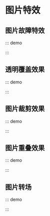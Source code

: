 # 图片特效

## 图片故障特效

::: demo
<template>
    <div class="malfunction-img-container"></div>
</template>

<style lang="scss" scoped>
$img: "./img/crack-img.png";

$imgHeight: 370;

@function randomNum($max, $min: 0, $u: 1) {
    @return ($min + random($max)) * $u;
}

@mixin leftAndClip { 
    $height: randomNum(40, 20);
    $top: random($imgHeight - 60);
    $bottom: $imgHeight - $top - $height;
    clip-path: inset(#{$top}px 0 #{$bottom}px);
    left: #{randomNum(200, -100)}px;   
}

.malfunction-img-container {
    position: relative;
    width: 100%;
    height: 370px;
    margin: auto;
    background: url($img) no-repeat center;
    animation: main-img-hide 16s infinite step-end;

    &::before,
    &::after {
        content: "";
        position: absolute;
        width: 100%;
        height: 370px;
        top: 0;
        left: 0;
        background: inherit;
    }

    &::before {
        animation: glitch-two 16s infinite 1s step-end;
    }

    &::after {
        animation: glitch-one 16s infinite step-end;
    }
}

@keyframes glitch-one {
    @for $i from 20 to 30 {
        #{$i / 2}% {
            @include leftAndClip;
        }
    }

    15.5% {
        clip-path: inset(10px 0 320px);
        left: -20px;
    }
    16% {
        clip-path: inset(10px 0 320px);
        left: -10px;
        opacity: 0;
    }
    45% {
        opacity: 0.5;
        left: -20px;
        filter: hue-rotate(90deg) saturate(1.3);
    }
    45.5% {
        left: 0px;
        filter: invert(1);
    }

    46% {
        clip-path: inset(150px 0 160px);
        left: 15%;
    }
    46.5% {
        clip-path: inset(20px 0 200px);
        left: -10%;
        transform: scale(1.1);
    }
    47% {
        clip-path: inset(240px 0 20px);
        left: -11%;
        transform: scale(1.2);
    }
    47.5% {
        clip-path: inset(20 0 20px);
        left: 13%;
        transform: scale(1.3);
        filter: invert(0);
    }
    48% {
        clip-path: inset(120 0 120px);
        left: 15%;
        transform: scale(1.1);
    }
    48.5% {
        clip-path: inset(260px 0 10px);
        left: -11%;
        transform: scale(1.2);
        filter: none;
    }
    49% {
        clip-path: inset(5px 0 350px);
        left: 11%;
        transform: scale(1.3);
    }
    49.5% {
        clip-path: inset(105px 0 210px);
        left: 0%;
        transform: scale(1.1);
    }
    50% {
        clip-path: inset(175px 0 160px);
        left: -11%;
    }
    50.5% {
        clip-path: inset(95px 0 230px);
        left: -14%;
        transform: scale(1.2);
    }
    51% {
        clip-path: inset(235px 0 12px);
        left: -14%;
    }
    51.5% {
        clip-path: inset(350px 0 7px);
        left: -14%;
    }
    52% {
        clip-path: inset(320px 0 27px);
        left: -12%;
        transform: scale(1.1);
    }
    52.5% {
        clip-path: inset(190px 0 127px);
        left: -11%;
        transform: scale(1.3);
        filter: hue-rotate(90deg) saturate(1.3);
    }
    54% {
        clip-path: inset(20px 0 20px);
        left: 12%;
        transform: scale(1.1);
        filter: none;
    }
    54% {
        background-image: none;
    }
}

@keyframes glitch-two {
    @for $i from 40 to 50 {
        #{$i / 2}% {
            @include leftAndClip;
        }
    }

    25.5% {
        clip-path: inset(10px 0 320px);
        left: -20px;
    }
    26% {
        clip-path: inset(10px 0 320px);
        left: -10px;
        opacity: 0;
    }
    45% {
        opacity: 0.3;
        left: -20px;
        filter: hue-rotate(45deg) saturate(1.1);
    }
    45.5% {
        left: 0px;
        filter: invert(1.2);
    }

    46% {
        clip-path: inset(50px 0 260px);
        left: -12%;
    }
    46.5% {
        clip-path: inset(120px 0 100px);
        left: 8%;
        transform: scale(1.2);
    }
    47% {
        clip-path: inset(40px 0 300px);
        left: 8%;
        transform: scale(1.3);
    }
    47.5% {
        clip-path: inset(220 0 70px);
        left: -9%;
        transform: scale(1.1);
        filter: invert(1.1);
    }
    48% {
        clip-path: inset(240px 0 120px);
        left: 11%;
        transform: scale(1.2);
    }
    48.5% {
        clip-path: inset(0px 0 310px);
        left: -12%;
        transform: scale(1.2);
        filter: none;
    }
    49% {
        clip-path: inset(255px 0 50px);
        left: 11%;
        transform: scale(1.3);
    }
    49.5% {
        clip-path: inset(10px 0 240px);
        left: 6%;
        transform: scale(1.1);
    }
    50% {
        clip-path: inset(275px 0 90px);
        left: -12%;
    }
    50.5% {
        clip-path: inset(195px 0 90px);
        left: 14%;
        transform: scale(1.4);
    }
    51% {
        clip-path: inset(35px 0 282px);
        left: -14%;
    }
    51.5% {
        clip-path: inset(350px 0 7px);
        left: 14%;
    }
    52% {
        clip-path: inset(20px 0 270px);
        left: -12%;
        transform: scale(1.1);
    }
    52.5% {
        clip-path: inset(90px 0 227px);
        left: -11%;
        transform: scale(1.3);
        filter: hue-rotate(150deg) saturate(1.3);
    }
    54% {
        clip-path: inset(220px 0 100px);
        left: 12%;
        transform: scale(1.1);
        filter: none;
    }
    54% {
        background-image: none;
    }
}

@keyframes main-img-hide {
    5% {
        filter: invert(1);
    }
    5.2% {
        filter: none;
    }
    10% {
        opacity: 0.5;
        filter: grayscale(1);
    }
    11% {
        filter: none;
        opacity: 1;
    }
    45% {
        opacity: 0.5;
        filter: grayscale(1);
    }
    46% {
        filter: none;
        opacity: 1;
    }
    53.5% {
        opacity: 0.5;
        filter: grayscale(1);
    }
    54% {
        filter: none;
        opacity: 1;
    }
    54.5% {
        opacity: 0.5;
        filter: hue-rotate(30deg);
    }
    55% {
        filter: none;
    }
    55.5% {
        background-image: none;
        filter: none;
        opacity: 1;
    }
    56% {
        background-image: url($img);
        opacity: 0.5;
    }
    56.5% {
        background-image: none;
    }
    57% {
        background-image: url($img);
        opacity: 0.8;
    }
    57.5% {
        opacity: 0.3;
    }
    58% {
        background-image: none;
    }
}
</style>
:::


## 透明覆盖效果

::: demo
<template>
    <div class="bg-cover">
        <h1>Hello World!</h1>
        <p>Lorem ipsum dolor sit amet, consectetur adipisicing elit. Obcaecati incidunt non nam quasi mollitia recusandae harum deleniti hic.</p>
    </div>
</template>

<style lang="scss" scoped>
.bg-cover {
    height: 200px;
    background-image: linear-gradient(to top right, rgba(0, 0, 255, 0.5), rgba(255, 0, 0, 0.75)), linear-gradient(rgba(0, 0, 255, 0.25) 100%, transparent), url("./img/s1.jpg");
    background-size: 100% 100%;
    background-position: center;
    background-repeat: no-repeat;
    text-align: center;
    padding: 60px 30px;
    color: #fff;
}
</style>
:::

## 图片裁剪效果

::: demo
<template>
    <div class="mask-clip"></div>
</template>

<style lang="scss" scoped>
.mask-clip {
    width: 400px;
    max-width: 100%;
    height: 150px;
    margin: 0 auto;
    background: url("./img/crack-img.png") no-repeat center center;
    background-size: 100% 100%;
    mask:
        linear-gradient(135deg, transparent 20px, #fff 0)
        top left,
        linear-gradient(-135deg, transparent 20px, #fff 0)
        top right,
        linear-gradient(-45deg, transparent 20px, #fff 0)
        bottom right,
        linear-gradient(45deg, transparent 20px, #fff 0)
        bottom left;
    mask-size: 50% 50%;
    mask-repeat: no-repeat;
}
</style>
:::

## 图片重叠效果

::: demo
<template>
    <div>
        <div class="mask-cover-1"></div>
        <div class="mask-cover-2"></div>
    </div>
</template>

<style lang="scss" scoped>
.mask-cover-1 {
    width: 480px;
    max-width: 100%;
    height: 213px;
    margin: 0 auto;
    position: relative;
    background: url("./img/1.jpg") no-repeat center center;
    background-size: 100% 100%;

    &::before {
        position: absolute;
        content: "";
        top: 0;left: 0; right: 0;bottom: 0;
        background: url("./img/2.jpg") no-repeat center center;
        background-size: cover;
        mask: linear-gradient(45deg, #000 50%, transparent 50%);
        z-index: 1;
    }
}

.mask-cover-2 {
    width: 480px;
    max-width: 100%;
    height: 213px;
    margin: 20px auto;
    position: relative;
    background: url("./img/1.jpg") no-repeat center center;
    background-size: 100% 100%;

    &::before {
        position: absolute;
        content: "";
        top: 0;left: 0; right: 0;bottom: 0;
        background: url("./img/2.jpg") no-repeat center center;
        background-size: cover;
        mask: linear-gradient(45deg, #000 40%, transparent 60%);
        z-index: 1;
    }
}
</style>
:::

## 图片转场

::: demo
<template>
    <div>
        <div class="mask-rotate mask-rotate-1"></div>
        <div class="mask-rotate mask-rotate-2"></div>
    </div>
</template>

<style lang="scss" scoped>
.mask-rotate {
    width: 480px;
    height: 213px;
    max-width: 100%;
    margin: 20px auto;
    position: relative;
    background: url("./img/1.jpg") no-repeat center center;
    background-size: 100% 100%;

    &::before {
        position: absolute;
        content: "";
        top: 0;left: 0; right: 0;bottom: 0;
        background: url("./img/2.jpg") no-repeat center center;
        background-size: cover;
        mask: linear-gradient(45deg, #000 40%, transparent 60%);
        z-index: 1;
    }

    &.mask-rotate-1 {
        animation: maskRotate-1 2s infinite;
    }

    &.mask-rotate-2 {
        animation: maskRotate-2 2s infinite;
    }
}

@keyframes maskRotate-1 {
    @for $i from 0 through 100 { 
        #{$i}% {
            mask: linear-gradient(45deg, #000 #{$i + '%'}, transparent #{$i + 5 + '%'}, transparent 1%);
        }
    }
}

@keyframes maskRotate-2 {
    @for $i from 0 through 100 { 
        #{$i}% {
            mask: conic-gradient(#000 #{$i - 8 + '%'}, transparent #{$i + '%'}, transparent);
        }
    }
}
</style>
:::